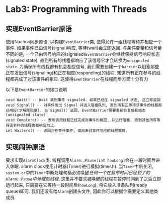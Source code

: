 # Lab3: Programming with Threads

## 实现EventBarrier原语

使用Nachos同步原语, 以构建`EventBarrier`类, 使得允许一组线程等待并相应一个事件. 如果事件已由信号(signal)响应, 等待(wait)会立即返回. 与条件变量和信号量不同的是, 一个已由信号响应的(signaled)`EventBarrier`会继续保持信号响应状态(signaled state), 直到所有的线程都响应了该信号它才会转换为`unsignaled state`. 为确保所有线程都有机会相应信号, 我们需要创建一个`barrier`以阻塞那些正在发出信号(signaling)和正在相应(responding)的线程, 知道所有正在参与的线程都完成了对该事件的相应. 这使得`EventBarrier`在线程同步方面十分有力

以下是`EventBarrier`的接口说明

```
void Wait() -- Wait 直到事件 signaled. 如果已经在 signaled 状态, 这立即返回
void Signal() -- 对事件发出 Signal 并进入阻塞队列, 直到所有正等待该事件的线程都已响应(才解除阻塞). 当`Signal()`返回, EventBarrier需要重新恢复成初始态(unsignaled state)
void Complete() -- 表明调用线程已经完成对事件的相应, 并进行阻塞, 直到其他所有等待该事件的线程也都响应为止.
int Waiters() -- 返回正在等待事件, 或尚未对事件响应的线程数目.
```

## 实现闹钟原语

要求实现`AlarmClock`类. 线程调用`Alarm::Pause(int howLong)`会在一段时间后进入休眠. alarm clock使用计时器(Timer)进行模拟(timer.h). 当`Timer`中断关闭, `system.cc`中的`Timer`中断处理句柄必须唤醒*任何一个在暂停时间已经到了的`Alarm::Pause`中休眠的线程*. 这里并不要求被唤醒的线程在暂停时间到了之后立即运行起来, 只需要在它等待一段时间后(`howLong`), 将它放入准备队列(ready queue)即可. 我们还没有给`Alarm`创建头文件, 因此你可以根据你需要定义其他类成员. 

